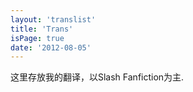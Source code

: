 ```yaml
---
layout: 'translist'
title: 'Trans'
isPage: true
date: '2012-08-05'
---
```


这里存放我的翻译，以Slash Fanfiction为主.